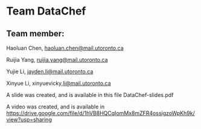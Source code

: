 # Team DataChef 

## Team member: 
Haoluan Chen, haoluan.chen@mail.utoronto.ca

Ruijia Yang, ruijia.yang@mail.utoronto.ca

Yujie Li, jayden.li@mail.utoronto.ca

Xinyue Li, xinyuevicky,li@mail.utoronto.ca



A slide was created, and is available in this file DataChef-slides.pdf

A video was created, and is available in https://drive.google.com/file/d/1hVB8HQCqIomMx8mZFR4ossigzoWpKh9k/view?usp=sharing
